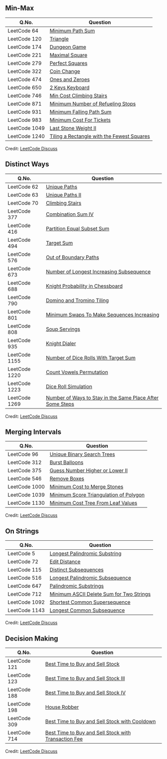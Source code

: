 ## Min-Max

| Q.No. | Question |
| --- | --- |
| LeetCode 64 | [Minimum Path Sum](https://grid47.xyz/posts/leetcode_64) |
| LeetCode 120 | [Triangle](https://grid47.xyz/posts/leetcode_120) |
| LeetCode 174 | [Dungeon Game](https://grid47.xyz/posts/leetcode_174) |
| LeetCode 221 | [Maximal Square](https://grid47.xyz/posts/leetcode_221) |
| LeetCode 279 | [Perfect Squares](https://grid47.xyz/posts/leetcode_279) |
| LeetCode 322 | [Coin Change](https://grid47.xyz/posts/leetcode_322) |
| LeetCode 474 | [Ones and Zeroes](https://grid47.xyz/posts/leetcode_474) |
| LeetCode 650 | [2 Keys Keyboard](https://grid47.xyz/posts/leetcode_650) |
| LeetCode 746 | [Min Cost Climbing Stairs](https://grid47.xyz/posts/leetcode_746) |
| LeetCode 871 | [Minimum Number of Refueling Stops](https://grid47.xyz/posts/leetcode_871) |
| LeetCode 931 | [Minimum Falling Path Sum](https://grid47.xyz/posts/leetcode_931) |
| LeetCode 983 | [Minimum Cost For Tickets](https://grid47.xyz/posts/leetcode_983) |
| LeetCode 1049 | [Last Stone Weight II](https://grid47.xyz/posts/leetcode_1049) |
| LeetCode 1240 | [Tiling a Rectangle with the Fewest Squares](https://grid47.xyz/posts/leetcode_1240) |

Credit: [LeetCode Discuss](https://leetcode.com/discuss/general-discussion/458695/dynamic-programming-patterns#Decision-Making)

## Distinct Ways

| Q.No. | Question |
| --- | --- |
| LeetCode 62 | [Unique Paths](https://grid47.xyz/posts/leetcode_62) |
| LeetCode 63 | [Unique Paths II](https://grid47.xyz/posts/leetcode_63) |
| LeetCode 70 | [Climbing Stairs](https://grid47.xyz/posts/leetcode_70) |
| LeetCode 377 | [Combination Sum IV](https://grid47.xyz/posts/leetcode_377) |
| LeetCode 416 | [Partition Equal Subset Sum](https://grid47.xyz/posts/leetcode_416) |
| LeetCode 494 | [Target Sum](https://grid47.xyz/posts/leetcode_494) |
| LeetCode 576 | [Out of Boundary Paths](https://grid47.xyz/posts/leetcode_576) |
| LeetCode 673 | [Number of Longest Increasing Subsequence](https://grid47.xyz/posts/leetcode_673) |
| LeetCode 688 | [Knight Probability in Chessboard](https://grid47.xyz/posts/leetcode_688) |
| LeetCode 790 | [Domino and Tromino Tiling](https://grid47.xyz/posts/leetcode_790) |
| LeetCode 801 | [Minimum Swaps To Make Sequences Increasing](https://grid47.xyz/posts/leetcode_801) |
| LeetCode 808 | [Soup Servings](https://grid47.xyz/posts/leetcode_808) |
| LeetCode 935 | [Knight Dialer](https://grid47.xyz/posts/leetcode_935) |
| LeetCode 1155 | [Number of Dice Rolls With Target Sum](https://grid47.xyz/posts/leetcode_1155) |
| LeetCode 1220 | [Count Vowels Permutation](https://grid47.xyz/posts/leetcode_1220) |
| LeetCode 1223 | [Dice Roll Simulation](https://grid47.xyz/posts/leetcode_1223) |
| LeetCode 1269 | [Number of Ways to Stay in the Same Place After Some Steps](https://grid47.xyz/posts/leetcode_1269) |

Credit: [LeetCode Discuss](https://leetcode.com/discuss/general-discussion/458695/dynamic-programming-patterns#Decision-Making)

## Merging Intervals

| Q.No. | Question |
| --- | --- |
| LeetCode 96 | [Unique Binary Search Trees](https://grid47.xyz/posts/leetcode_96) |
| LeetCode 312 | [Burst Balloons](https://grid47.xyz/posts/leetcode_312) |
| LeetCode 375 | [Guess Number Higher or Lower II](https://grid47.xyz/posts/leetcode_375) |
| LeetCode 546 | [Remove Boxes](https://grid47.xyz/posts/leetcode_546) |
| LeetCode 1000 | [Minimum Cost to Merge Stones](https://grid47.xyz/posts/leetcode_1000) |
| LeetCode 1039 | [Minimum Score Triangulation of Polygon](https://grid47.xyz/posts/leetcode_1039) |
| LeetCode 1130 | [Minimum Cost Tree From Leaf Values](https://grid47.xyz/posts/leetcode_1130) |

Credit: [LeetCode Discuss](https://leetcode.com/discuss/general-discussion/458695/dynamic-programming-patterns#Decision-Making)

## On Strings

| Q.No. | Question |
| --- | --- |
| LeetCode 5 | [Longest Palindromic Substring](https://grid47.xyz/posts/leetcode_5) |
| LeetCode 72 | [Edit Distance](https://grid47.xyz/posts/leetcode_72) |
| LeetCode 115 | [Distinct Subsequences](https://grid47.xyz/posts/leetcode_115) |
| LeetCode 516 | [Longest Palindromic Subsequence](https://grid47.xyz/posts/leetcode_516) |
| LeetCode 647 | [Palindromic Substrings](https://grid47.xyz/posts/leetcode_647) |
| LeetCode 712 | [Minimum ASCII Delete Sum for Two Strings](https://grid47.xyz/posts/leetcode_712) |
| LeetCode 1092 | [Shortest Common Supersequence ](https://grid47.xyz/posts/leetcode_1092) |
| LeetCode 1143 | [Longest Common Subsequence](https://grid47.xyz/posts/leetcode_1143) |

Credit: [LeetCode Discuss](https://leetcode.com/discuss/general-discussion/458695/dynamic-programming-patterns#Decision-Making)

## Decision Making

| Q.No. | Question |
| --- | --- |
| LeetCode 121 | [Best Time to Buy and Sell Stock](https://grid47.xyz/posts/leetcode_121) |
| LeetCode 123 | [Best Time to Buy and Sell Stock III](https://grid47.xyz/posts/leetcode_123) |
| LeetCode 188 | [Best Time to Buy and Sell Stock IV](https://grid47.xyz/posts/leetcode_188) |
| LeetCode 198 | [House Robber](https://grid47.xyz/posts/leetcode_198) |
| LeetCode 309 | [Best Time to Buy and Sell Stock with Cooldown](https://grid47.xyz/posts/leetcode_309) |
| LeetCode 714 | [Best Time to Buy and Sell Stock with Transaction Fee](https://grid47.xyz/posts/leetcode_714) |

Credit: [LeetCode Discuss](https://leetcode.com/discuss/general-discussion/458695/dynamic-programming-patterns#Decision-Making)

